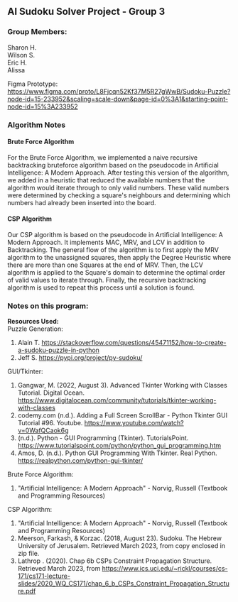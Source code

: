 ## AI Sudoku Solver Project - Group 3
### Group Members: <br>
Sharon H. <br>
Wilson S. <br>
Eric H. <br>
Alissa 

Figma Prototype: <br>
https://www.figma.com/proto/L8Fjcqn52Kf37M5R27gWwB/Sudoku-Puzzle?node-id=15-233952&scaling=scale-down&page-id=0%3A1&starting-point-node-id=15%3A233952

### Algorithm Notes
#### Brute Force Algorithm
For the Brute Force Algorithm, we implemented a naive recursive backtracking bruteforce algorithm based on the pseudocode 
in Artificial Intelligence: A Modern Approach. After testing this version of the algorithm, we added in a heuristic
that reduced the available numbers that the algorithm would iterate through to only valid numbers. These valid numbers
were determined by checking a square's neighbours and determining which numbers had already been inserted into the board.

#### CSP Algorithm
Our CSP algorithm is based on the pseudocode in Artificial Intelligence: A Modern Approach. It implements MAC, MRV, 
and LCV in addition to Backtracking. The general flow of the algorithm is to first apply the MRV algorithm to the
unassigned squares, then apply the Degree Heuristic where there are more than one Squares at the end of MRV. Then,
the LCV algorithm is applied to the Square's domain to determine the optimal order of valid values to iterate through.
Finally, the recursive backtracking algorithm is used to repeat this process until a solution is found.

### Notes on this program:
<b>Resources Used:</b><br>
Puzzle Generation:<br>
1. Alain T. https://stackoverflow.com/questions/45471152/how-to-create-a-sudoku-puzzle-in-python
2. Jeff S. https://pypi.org/project/py-sudoku/

GUI/Tkinter:<br>
1. Gangwar, M. (2022, August 3). Advanced Tkinter Working with Classes Tutorial. Digital Ocean. https://www.digitalocean.com/community/tutorials/tkinter-working-with-classes
2. codemy.com (n.d.). Adding a Full Screen ScrollBar - Python Tkinter GUI Tutorial #96. Youtube. https://www.youtube.com/watch?v=0WafQCaok6g
3. (n.d.). Python - GUI Programming (Tkinter). TutorialsPoint. https://www.tutorialspoint.com/python/python_gui_programming.htm
4. Amos, D. (n.d.). Python GUI Programming With Tkinter. Real Python. https://realpython.com/python-gui-tkinter/

Brute Force Algorithm:<br>
1. "Artificial Intelligence: A Modern Approach" - Norvig, Russell (Textbook and Programming Resources)

CSP Algorithm:<br>
1. "Artificial Intelligence: A Modern Approach" - Norvig, Russell (Textbook and Programming Resources)
2. Meerson, Farkash, & Korzac. (2018, August 23). Sudoku. The Hebrew University of Jerusalem. Retrieved March 2023, from copy enclosed in zip file.
3. Lathrop . (2020). Chap 6b CSPs Constraint Propagation Structure. Retrieved March 2023, from https://www.ics.uci.edu/~rickl/courses/cs-171/cs171-lecture-slides/2020_WQ_CS171/chap_6_b_CSPs_Constraint_Propagation_Structure.pdf
